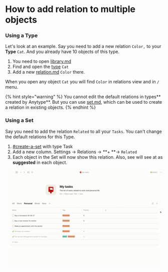 # How to add relation to multiple objects

### **Using a Type**

Let's look at an example. Say you need to add a new relation `Color,` to your **Type** `Cat`. And you already have 10 objects of this type.&#x20;

1. You need to open [library.md](../fundamentals/library.md "mention")
2. Find and open the [type](../fundamentals/type/ "mention") `Cat`
3. Add a new [relation.md](../fundamentals/relation.md "mention") `Color` there.

When you open any object `Cat` you will find `Color` in relations view and in `/` menu.

{% hint style="warning" %}
You cannot edit the default relations in types** created by Anytype**. But you can use [set.md](../fundamentals/set.md "mention"), which can be used to create a relation in existing objects.
{% endhint %}

### **Using a Set**

Say you need to add the relation `Related` to all your `Tasks`. You can't change the default relations for this Type.&#x20;

1. [#create-a-set](../fundamentals/set.md#create-a-set "mention") with type Task&#x20;
2. Add a new column. Settings → Relations → **+ **→ `Related`
3. Each object in the Set will now show this relation. Also, see will see at as **suggested** in each object.

![](../.gitbook/assets/test.gif)

